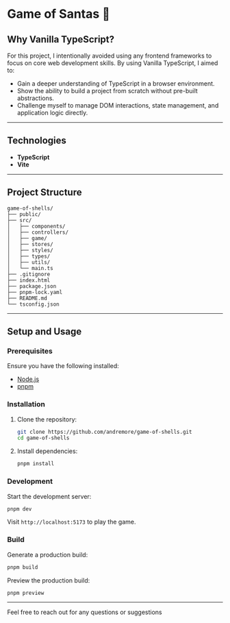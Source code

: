 # Game of Santas 🎅

## Why Vanilla TypeScript?

For this project, I intentionally avoided using any frontend frameworks to focus on core web development skills. By using Vanilla TypeScript, I aimed to:

- Gain a deeper understanding of TypeScript in a browser environment.
- Show the ability to build a project from scratch without pre-built abstractions.
- Challenge myself to manage DOM interactions, state management, and application logic directly.

---

## Technologies

- **TypeScript**
- **Vite**

---

## Project Structure

```
game-of-shells/
├── public/
├── src/
│   ├── components/
│   ├── controllers/
│   ├── game/
│   ├── stores/
│   ├── styles/
│   ├── types/
│   ├── utils/
│   └── main.ts
├── .gitignore
├── index.html
├── package.json
├── pnpm-lock.yaml
├── README.md
└── tsconfig.json
```

---

## Setup and Usage

### Prerequisites

Ensure you have the following installed:

- [Node.js](https://nodejs.org/)
- [pnpm](https://www.pnpm.io/)

### Installation

1. Clone the repository:

   ```bash
   git clone https://github.com/andremore/game-of-shells.git
   cd game-of-shells
   ```

2. Install dependencies:

   ```bash
   pnpm install
   ```

### Development

Start the development server:

```bash
pnpm dev
```

Visit `http://localhost:5173` to play the game.

### Build

Generate a production build:

```bash
pnpm build
```

Preview the production build:

```bash
pnpm preview
```

---

Feel free to reach out for any questions or suggestions
